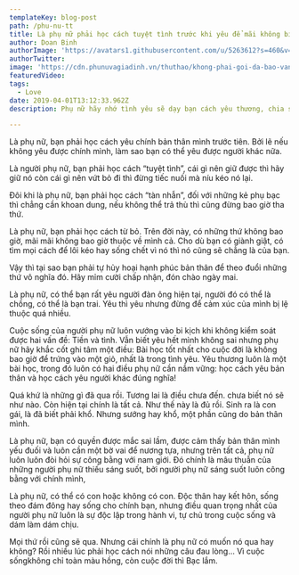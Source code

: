 ```yaml
---
templateKey: blog-post
path: /phu-nu-tt
title: Là phụ nữ phải học cách tuyệt tình trước khi yêu để mãi không bị tổn thương
author: Doan Binh
authorImage: 'https://avatars1.githubusercontent.com/u/5263612?s=460&v=4'
authorTwitter: 
image: 'https://cdn.phunuvagiadinh.vn/thuthao/khong-phai-goi-da-bao-vang-vo-cu-biet-dieu-the-nay-dam-bao-chong-se-cung-phung-nhu-ba-hoang2.jpg'
featuredVideo: 
tags:
  - Love
date: 2019-04-01T13:12:33.962Z
description: Phụ nữ hãy nhớ tình yêu sẽ dạy bạn cách yêu thương, chia sẻ thậm chí là hận thù nhưng tuyệt đối không dạy bạn cách buông tay.

---
```


Là phụ nữ, bạn phải học cách yêu chính bản thân mình trước tiên. Bởi lẽ nếu không yêu được chính mình, làm sao bạn có thể yêu được người khác nữa.

Là người phụ nữ, bạn phải học cách “tuyệt tình”, cái gì nên giữ được thì hãy giữ nó còn cái gì nên vứt bỏ đi thì đừng tiếc nuối mà níu kéo nó lại.

Đôi khi là phụ nữ, bạn phải học cách “tàn nhẫn”, đối với những kẻ phụ bạc thì chẳng cần khoan dung, nếu không thể trả thù thì cũng đừng bao giờ tha thứ.

Là phụ nữ, bạn phải học cách từ bỏ. Trên đời này, có những thứ không bao giờ, mãi mãi không bao giờ thuộc về mình cả. Cho dù bạn có giành giật, có tìm mọi cách để lôi kéo hay sống chết vì nó thì nó cũng sẽ chẳng là của bạn.

Vậy thì tại sao bạn phải tự hủy hoại hạnh phúc bản thân để theo đuổi những thứ vô nghĩa đó. Hãy mỉm cười chấp nhận, đón chào ngày mai.


Là phụ nữ, có thể bạn rất yêu người đàn ông hiện tại, người đó có thể là chồng, có thể là bạn trai. Yêu thì yêu nhưng đừng để cảm xúc của mình bị lệ thuộc quá nhiều.

Cuộc sống của người phụ nữ luôn vướng vào bi kịch khi không kiểm soát được hai vấn đề: Tiền và tình. Vẫn biết yêu hết mình không sai nhưng phụ nữ hãy khắc cốt ghi tâm một điều: Bài học tốt nhất cho cuộc đời là không bao giờ để trứng vào một giỏ, nhất là trong tình yêu. Yêu thương luôn là một bài học, trong đó luôn có hai điều phụ nữ cần nắm vững: học cách yêu bản thân và học cách yêu người khác đúng nghĩa!

Quá khứ là những gì đã qua rồi. Tương lai là điều chưa đến. chưa biết nó sẽ như nào. Còn hiện tại chính là tất cả. Như thế này là đủ rồi. Sinh ra là con gái, là đã biết phải khổ. Nhưng sướng hay khổ, một phần cũng do bản thân mình.

Là phụ nữ, bạn có quyền được mắc sai lầm, được cảm thấy bản thân mình yếu đuối và luôn cần một bờ vai để nương tựa, nhưng trên tất cả, phụ nữ luôn luôn đòi hỏi sự công bằng với nam giới. Đó chính là mâu thuẫn của những người phụ nữ thiếu sáng suốt, bởi người phụ nữ sáng suốt luôn công bằng với chính mình,

Là phụ nữ, có thể có con hoặc không có con. Độc thân hay kết hôn, sống theo đám đông hay sống cho chính bạn, nhưng điều quan trọng nhất của người phụ nữ luôn là sự độc lập trong hành vi, tự chủ trong cuộc sống và dám làm dám chịu.

Mọi thứ rồi cũng sẽ qua. Nhưng cái chính là phụ nữ có muốn nó qua hay không? Rồi nhiều lúc phải học cách nói những câu đau lòng… Vì cuộc sốngkhông chỉ toàn màu hồng, còn cuộc đời thì Bạc lắm.
